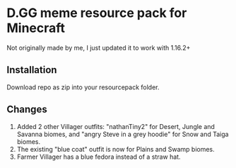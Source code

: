 # D.GG meme resource pack for Minecraft

Not originally made by me, I just updated it to work with 1.16.2+

## Installation

Download repo as zip into your resourcepack folder.

## Changes

1. Added 2 other Villager outfits: "nathanTiny2" for Desert, Jungle and Savanna biomes, and "angry Steve in a grey hoodie" for Snow and Taiga biomes.
2. The existing "blue coat" outfit is now for Plains and Swamp biomes.
3. Farmer Villager has a blue fedora instead of a straw hat.
